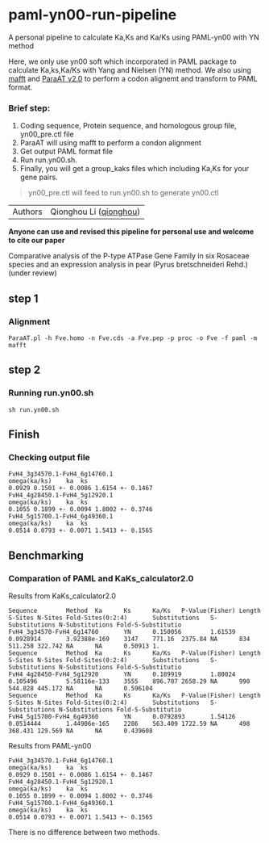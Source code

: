 # paml-yn00-run-pipeline

A personal pipeline to calculate Ka,Ks and Ka/Ks using PAML-yn00 with YN method

Here, we only use yn00 soft which incorporated in PAML package to calculate Ka,ks,Ka/Ks with Yang and Nielsen (YN) method. We also using [mafft](https://mafft.cbrc.jp/alignment/software/) and [ParaAT v2.0](https://bigd.big.ac.cn/tools/paraat) to perform a codon alignemt and transform to PAML format.

### Brief step:
1. Coding sequence, Protein sequence, and homologous group file, yn00_pre.ctl file
2. ParaAT will using mafft to perform a condon alignment
3. Get output PAML format file
4. Run run.yn00.sh.
5. Finally, you will get a group_kaks files which including Ka,Ks for your gene pairs.
> yn00_pre.ctl will feed to run.yn00.sh to generate yn00.ctl


| | |
| --- | --- |
| Authors | Qionghou Li ([qionghou](https://github.com/LQHHHHH)) |

**Anyone can use and revised this pipeline for personal use and welcome to cite our paper**

Comparative analysis of the P-type ATPase Gene Family in six Rosaceae species and an expression analysis in pear (Pyrus bretschneideri Rehd.) (under review)


## step 1
### Alignment
```
ParaAT.pl -h Fve.homo -n Fve.cds -a Fve.pep -p proc -o Fve -f paml -m mafft
```

## step 2
### Running run.yn00.sh
```
sh run.yn00.sh
```
## Finish
### Checking output file
```
FvH4_3g34570.1-FvH4_6g14760.1
omega(ka/ks)	ka	ks
0.0929 0.1501 +- 0.0086 1.6154 +- 0.1467
FvH4_4g28450.1-FvH4_5g12920.1
omega(ka/ks)	ka	ks
0.1055 0.1899 +- 0.0094 1.8002 +- 0.3746
FvH4_5g15700.1-FvH4_6g49360.1
omega(ka/ks)	ka	ks
0.0514 0.0793 +- 0.0071 1.5413 +- 0.1565
```
## Benchmarking
### Comparation of PAML and KaKs_calculator2.0
Results from KaKs_calculator2.0
```
Sequence        Method  Ka      Ks      Ka/Ks   P-Value(Fisher) Length  S-Sites N-Sites Fold-Sites(0:2:4)       Substitutions   S-Substitutions N-Substitutions Fold-S-Substitutio
FvH4_3g34570-FvH4_6g14760       YN      0.150056        1.61539 0.0928914       3.92388e-169    3147    771.16  2375.84 NA      834     511.258 322.742 NA      NA      0.50913 1.
Sequence        Method  Ka      Ks      Ka/Ks   P-Value(Fisher) Length  S-Sites N-Sites Fold-Sites(0:2:4)       Substitutions   S-Substitutions N-Substitutions Fold-S-Substitutio
FvH4_4g28450-FvH4_5g12920       YN      0.189919        1.80024 0.105496        5.58116e-133    3555    896.707 2658.29 NA      990     544.828 445.172 NA      NA      0.596104
Sequence        Method  Ka      Ks      Ka/Ks   P-Value(Fisher) Length  S-Sites N-Sites Fold-Sites(0:2:4)       Substitutions   S-Substitutions N-Substitutions Fold-S-Substitutio
FvH4_5g15700-FvH4_6g49360       YN      0.0792893       1.54126 0.0514444       1.44906e-165    2286    563.409 1722.59 NA      498     368.431 129.569 NA      NA      0.439608
```

Results from PAML-yn00
```
FvH4_3g34570.1-FvH4_6g14760.1
omega(ka/ks)	ka	ks
0.0929 0.1501 +- 0.0086 1.6154 +- 0.1467
FvH4_4g28450.1-FvH4_5g12920.1
omega(ka/ks)	ka	ks
0.1055 0.1899 +- 0.0094 1.8002 +- 0.3746
FvH4_5g15700.1-FvH4_6g49360.1
omega(ka/ks)	ka	ks
0.0514 0.0793 +- 0.0071 1.5413 +- 0.1565
```

There is no difference between two methods.


